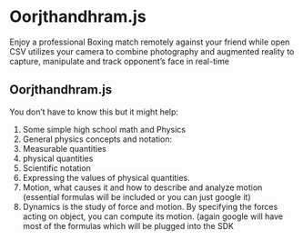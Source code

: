 # Oorjthandhram.js
Enjoy a professional Boxing match remotely against your friend while open CSV utilizes your camera to combine photography and augmented reality to capture, manipulate and track opponent’s face in real-time


## Oorjthandhram.js
You don’t have to know this but it might help:
1.	Some simple high school math and Physics
2.	General physics concepts and notation: 
3.	Measurable quantities
4.	physical quantities
5.	Scientific notation
6.	Expressing the values of physical quantities.
7.	Motion, what causes it and how to describe and analyze motion (essential formulas will be included or you can just google it)
8.	Dynamics is the study of force and motion. By specifying the forces acting on object, you can compute its motion. (again google will have most of the formulas which will be plugged into the SDK












 
